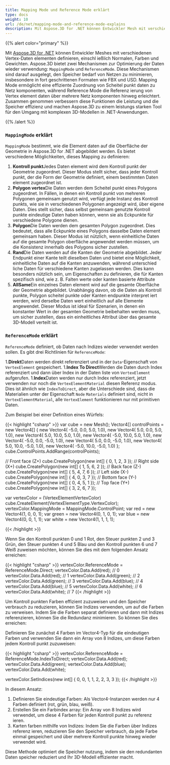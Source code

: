 ```yaml
---
title: Mapping Mode und Reference Mode erklärt
type: docs
weight: 10
url: /de/net/mapping-mode-and-reference-mode-explains
description: Mit Aspose.3D for .NET können Entwickler Mesh mit verschiedenen Vertex-Daten elementen definieren. Hier erklären wir, wie Daten der Komponente von Meshes zugeordnet und Daten neu erstellt werden.
---
```

{{% alert color="primary" %}}

Mit [Aspose.3D for .NET](https://products.aspose.com/3d/net/) können Entwickler Meshes mit verschiedenen Vertex-Daten elementen definieren, einschl ießlich Normalen, Farben und Gewichten. Aspose.3D bietet zwei Mechanismen zur Optimierung der Daten wieder verwendung: `MappingMode` und `ReferenceMode`. Diese Mechanismen sind darauf ausgelegt, den Speicher bedarf von Netzen zu minimieren, insbesondere in fort geschrittenen Formaten wie FBX und USD. Mapping Mode ermöglicht eine effiziente Zuordnung von Scheitel punkt daten zu Netz komponenten, während Reference Mode die Referenz ierung von Vertex element daten über mehrere Netz komponenten hinweg erleichtert. Zusammen genommen verbessern diese Funktionen die Leistung und die Speicher effizienz und machen Aspose.3D zu einem leistungs starken Tool für den Umgang mit komplexen 3D-Modellen in .NET-Anwendungen.

{{% /alert %}}



###  `MappingMode` erklärt

 `MappingMode` bestimmt, wie die Element daten auf die Oberfläche der Geometrie in Aspose.3D for .NET abgebildet werden. Es bietet verschiedene Möglichkeiten, dieses Mapping zu definieren:

1. **Kontroll punkt**Jedes Daten element wird dem Kontroll punkt der Geometrie zugeordnet. Dieser Modus stellt sicher, dass jeder Kontroll punkt, der die Form der Geometrie definiert, einem bestimmten Daten element zugeordnet ist.
1. **Polygon vertex**Die Daten werden dem Scheitel punkt eines Polygons zugeordnet. In Fällen, in denen ein Kontroll punkt von mehreren Polygonen gemeinsam genutzt wird, verfügt jede Instanz des Kontroll punkts, wie sie in verschiedenen Polygonen angezeigt wird, über eigene Daten. Dies stellt sicher, dass selbst gemeinsam genutzte Kontroll punkte eindeutige Daten haben können, wenn sie als Eckpunkte für verschiedene Polygone dienen.
1. **Polygon**Die Daten werden dem gesamten Polygon zugeordnet. Dies bedeutet, dass alle Eckpunkte eines Polygons dasselbe Daten element gemeinsam haben. Dieser Modus ist nützlich, wenn einheitliche Daten auf die gesamte Polygon oberfläche angewendet werden müssen, um die Konsistenz innerhalb des Polygons sicher zustellen.
1. **Rand**Die Daten werden auf die Kanten der Geometrie abgebildet. Jeder Endpunkt einer Kante teilt dieselben Daten und bietet eine Möglichkeit, einheitliche Daten auf die Kanten anzuwenden, während unterschied liche Daten für verschiedene Kanten zugelassen werden. Dies kann besonders nützlich sein, um Eigenschaften zu definieren, die für Kanten spezifisch sind, wie z. B. Falten werte oder kanten basierte Attribute
1. **AllSame**Ein einzelnes Daten element wird auf die gesamte Oberfläche der Geometrie abgebildet. Unabhängig davon, ob die Daten als Kontroll punkte, Polygon scheitel punkte oder Kanten endpunkte interpret iert werden, wird derselbe Daten wert einheitlich auf alle Elemente angewendet. Dieser Modus ist ideal für Szenarien, in denen ein konstanter Wert in der gesamten Geometrie beibehalten werden muss, um sicher zustellen, dass ein einheitliches Attribut über das gesamte 3D-Modell verteilt ist.




###  `ReferenceMode` erklärt
 `ReferenceMode` definiert, ob Daten nach Indizes wieder verwendet werden sollen. Es gibt drei Richtlinien für `ReferenceMode`:

1.**Direkt**Daten werden direkt referenziert und in der `Data`-Eigenschaft von `VertexElement` gespeichert.
1.**Index To Direct**Werden die Daten durch Index referenziert und dann über Index in der Daten liste von `VertexElement` aufgerufen.
1.**Index**Daten werden nur durch Index referenziert, jetzt verwenden nur noch die `VertexElementMaterial` diesen Referenz modus. Dies ist ähnlich wie `IndexToDirect`, aber die Unterschiede sind, dass die Materialien unter der Eigenschaft `Node` `Materials` definiert sind, nicht in `VertexElementMaterial`, alle `VertexElement` funktionieren nur mit primitiven Daten.



Zum Beispiel bei einer Definition eines Würfels:

{{< highlight "csharp" >}}
var cube = new Mesh();
Vector4[] controlPoints = new Vector4[]
{
    new Vector4( -5.0, 0.0, 5.0, 1.0),
    new Vector4( 5.0, 0.0, 5.0, 1.0),
    new Vector4( 5.0, 10.0, 5.0, 1.0),
    new Vector4( -5.0, 10.0, 5.0, 1.0),
    new Vector4( -5.0, 0.0, -5.0, 1.0),
    new Vector4( 5.0, 0.0, -5.0, 1.0),
    new Vector4( 5.0, 10.0, -5.0, 1.0),
    new Vector4( -5.0, 10.0, -5.0, 1.0)
};
cube.ControlPoints.AddRange(controlPoints);

// Front face (Z+)
cube.CreatePolygon(new int[] { 0, 1, 2, 3 });
// Right side (X+)
cube.CreatePolygon(new int[] { 1, 5, 6, 2 });
// Back face (Z-)
cube.CreatePolygon(new int[] { 5, 4, 7, 6 });
// Left side (X-)
cube.CreatePolygon(new int[] { 4, 0, 3, 7 });
// Bottom face (Y-)
cube.CreatePolygon(new int[] { 0, 4, 5, 1 });
// Top face (Y+)
cube.CreatePolygon(new int[] { 3, 2, 6, 7 });

var vertexColor = (VertexElementVertexColor) cube.CreateElement(VertexElementType.VertexColor);
vertexColor.MappingMode = MappingMode.ControlPoint;
var red = new Vector4(1, 0, 0, 1);
var green = new Vector4(0, 1, 0, 1);
var blue = new Vector4(0, 0, 1, 1);
var white = new Vector4(1, 1, 1, 1);

{{< /highlight >}}

Wenn Sie den Kontroll punkten 0 und 1 Rot, den Steuer punkten 2 und 3 Grün, den Steuer punkten 4 und 5 Blau und den Kontroll punkten 6 und 7 Weiß zuweisen möchten, können Sie dies mit dem folgenden Ansatz erreichen:

{{< highlight "csharp" >}}
vertexColor.ReferenceMode = ReferenceMode.Direct;
vertexColor.Data.Add(red); // 0
vertexColor.Data.Add(red); // 1
vertexColor.Data.Add(green); // 2
vertexColor.Data.Add(green); // 3
vertexColor.Data.Add(blue); // 4
vertexColor.Data.Add(blue); // 5
vertexColor.Data.Add(white); // 6
vertexColor.Data.Add(white); // 7
{{< /highlight >}}

Um Kontroll punkten Farben effizient zuzuweisen und den Speicher verbrauch zu reduzieren, können Sie Indizes verwenden, um auf die Farben zu verweisen. Indem Sie die Farben separat definieren und dann mit Indizes referenzieren, können Sie die Redundanz minimieren. So können Sie dies erreichen:

Definieren Sie zunächst 4 Farben im Vector4-Typ für die eindeutigen Farben und verwenden Sie dann ein Array von 8 Indizes, um diese Farben jedem Kontroll punkt zuzuweisen:

{{< highlight "csharp" >}}
vertexColor.ReferenceMode = ReferenceMode.IndexToDirect;
vertexColor.Data.Add(red);
vertexColor.Data.Add(green);
vertexColor.Data.Add(blue);
vertexColor.Data.Add(white);

vertexColor.SetIndices(new int[] { 0, 0, 1, 1, 2, 2, 3, 3 });
{{< /highlight >}}

In diesem Ansatz:

1. Definieren Sie eindeutige Farben: Als Vector4-Instanzen werden nur 4 Farben definiert (rot, grün, blau, weiß).
1. Erstellen Sie ein Farbindex array: Ein Array von 8 Indizes wird verwendet, um diese 4 Farben für jeden Kontroll punkt zu referenz ieren.
1. Karten farben mithilfe von Indizes: Indem Sie die Farben über Indizes referenz ieren, reduzieren Sie den Speicher verbrauch, da jede Farbe einmal gespeichert und über mehrere Kontroll punkte hinweg wieder verwendet wird.

Diese Methode optimiert die Speicher nutzung, indem sie den redundanten Daten speicher reduziert und Ihr 3D-Modell effizienter macht.